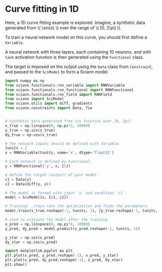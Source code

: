 
# Curve fitting in 1D

Here, a 1D curve fitting example is explored. Imagine, a synthetic data
generated from \\( \sin(x) \\) over the range of \\( [0, 2\pi] \\).

To train a neural network model on this curve, you should first define a `Variable`.

A neural network with three layers, each containing 10 neurons, and with `tanh` activation function is then generated
using the `Functional` class.

The target is imposed on the output using the `Data` class from `Constraint`, and passed to the `SciModel` to form a
Sciann model.


```python
import numpy as np
from sciann.functionals.rnn_variable import RNNVariable
from sciann.functionals.rnn_functional import RNNFunctional
from sciann.functionals.rnn_field import RNNField
from sciann import SciModel
from sciann.utils import diff, gradients
from sciann.constraints import Data, Tie


# Synthetic data generated from sin function over [0, 2pi]
x_true = np.linspace(0, np.pi*2, 10000)
y_true = np.sin(x_true)
dy_true = np.cos(x_true)

# The network inputs should be defined with Variable.
tunits = 2
x = RNNVariable(tunits, name='x', dtype='float32')

# Each network is defined by Functional.
y = RNNFunctional('y', x, [5])

# Define the target (output) of your model.
c1 = Data(y)
c2 = Data(diff(y, x))

# The model is formed with input `x` and condition `c1`.
model = SciModel(x, [c1, c2])

# Training: .train runs the optimization and finds the parameters.
model.train(x_true.reshape(-1, tunits, 1), [y_true.reshape(-1, tunits, 1), dy_true.reshape(-1, tunits, 1)], batch_size=32, epochs=100)

# used to evaluate the model after the training.
x_pred = np.linspace(0, np.pi*4, 10000)
y_pred, dy_pred = model.predict(x_pred.reshape(-1, tunits, 1))

y_star = np.sin(x_pred)
dy_star = np.cos(x_pred)

import matplotlib.pyplot as plt
plt.plot(x_pred, y_pred.reshape(-1), x_pred, y_star)
plt.plot(x_pred, dy_pred.reshape(-1), x_pred, dy_star)
plt.show()
```